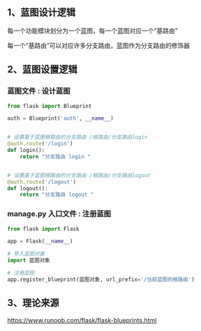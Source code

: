 ## 1、蓝图设计逻辑

每一个功能模块划分为一个蓝图，每一个蓝图对应一个“基路由”

每一个“基路由”可以对应许多分支路由，蓝图作为分支路由的修饰器

## 2、蓝图设置逻辑

### 蓝图文件 : 设计蓝图

```python
from flask import Blueprint

auth = Blueprint('auth', __name__)


# 设置基于蓝图根路由的分支路由 /根路由/分支路由login
@auth.route('/login')
def login():
    return "分支路由 login "


# 设置基于蓝图根路由的分支路由 /根路由/分支路由logout
@auth.route('/logout')
def logout():
    return "分支路由 logout "
```

### manage.py 入口文件 : 注册蓝图

```python
from flask import Flask

app = Flask(__name__)

# 导入蓝图对象
import 蓝图对象

# 注册蓝图
app.register_blueprint(蓝图对象, url_prefix='/当前蓝图的根路由')
```

## 3、理论来源

https://www.runoob.com/flask/flask-blueprints.html